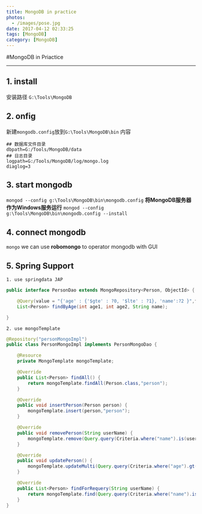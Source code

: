 ```yaml
---
title: MongoDB in practice
photos:
  - /images/pose.jpg
date: 2017-04-12 02:33:25
tags: [MongoDB]
category: [MongoDB]
---
```

#MongoDB in Priactice

---
## 1. install
安装路径 `G:\Tools\MongoDB`
## 2. onfig
新建`mongodb.config`放到`G:\Tools\MongoDB\bin`
内容

```
## 数据库文件目录 
dbpath=G:/Tools/MongoDB/data 
## 日志目录 
logpath=G:/Tools/MongoDB/log/mongo.log 
diaglog=3

```

<!--more-->
## 3. start mongodb
`mongod --config g:\Tools\MongoDB\bin\mongodb.config`
**将MongoDB服务器作为Windows服务运行**
`mongod --config g:\Tools\MongoDB\bin\mongodb.config --install`
## 4. connect mongodb
`mongo`
we can use **robomongo** to operator mongodb with GUI
## 5. Spring Support
    1. use springdata JAP
```java
public interface PersonDao extends MongoRepository<Person, ObjectId> {

    @Query(value = "{'age' : {'$gte' : ?0, '$lte' : ?1}, 'name':?2 }",fields="{ 'name' : 1, 'age' : 1}")
    List<Person> findByAge(int age1, int age2, String name);

}
```
    2. use mongoTemplate
```java
@Repository("personMongoImpl")
public class PersonMongoImpl implements PersonMongoDao {

    @Resource
    private MongoTemplate mongoTemplate;

    @Override
    public List<Person> findAll() {
        return mongoTemplate.findAll(Person.class,"person");
    }

    @Override
    public void insertPerson(Person person) {
        mongoTemplate.insert(person,"person");
    }

    @Override
    public void removePerson(String userName) {
        mongoTemplate.remove(Query.query(Criteria.where("name").is(userName)),"person");
    }

    @Override
    public void updatePerson() {
        mongoTemplate.updateMulti(Query.query(Criteria.where("age").gt(3).lte(5)), Update.update("age",3),"person");
    }

    @Override
    public List<Person> findForRequery(String userName) {
        return mongoTemplate.find(Query.query(Criteria.where("name").is(userName)),Person.class);
    }
}
```

